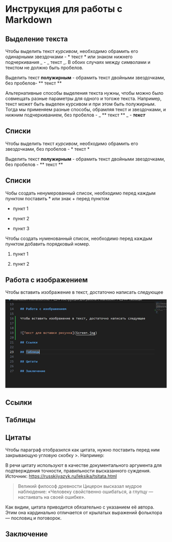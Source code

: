 # Инструкция для работы с Markdown

## Выделение текста

Чтобы выделить текст *курсивом*, необходимо обрамить его одинарными звездочками  - * текст * или знаком нижнего подчеркивания *_* - _ текст _. В обоих случаях между символами и текстом не должно быть пробелов. 

Выделить текст **полужирным** - обрамить текст двойными звездочками, без пробелов- ** текст **

Альтернативные способы выделения текста нужны, чтобы можно было совмещать разные параметры для одного и тогоже текста. Например, текст может быть выделен курсивом и при этом быть полужирным.
Тогда мы применяем разные способы, обрамляя текст и звездочками, и нижним подчеркиванием, без пробелов - _ ** текст ** _  - _**текст**_

## Списки

Чтобы выделить текст *курсивом*, необходимо обрамить его звездочками, без пробелов - *  текст *

Выделить текст **полужирным** - обрамить текст двойными звездочками, без пробелов - ** текст **

## Списки

Чобы создать ненумерованный список, необходимо перед каждым пунктом поставить * или знак + перед пунктом

* пункт 1

* пункт 2

* пункт 3

Чтобы создать нуменованный список, необходимо перед каждым пунктом добавить порядковый номер.

1. пункт 1

2. пункт 2 

## Работа с изображением

Чтобы вставить изображение в текст, достаточно написать следующее


![Текст для вставки рисунка](Screen.jpg)

## Ссылки

## Таблицы

## Цитаты

Чтобы параграф отобразился как цитата, нужно поставить перед ним закрывающую угловую скобку >. Например:

В речи цитату используют в качестве документального аргумента для подтверждения точности, правильности высказанного суждения.
Источник: https://russkiiyazyk.ru/leksika/tsitata.html

> Великий философ древности Цицерон высказал мудрое наблюдение: «Человеку свойственно ошибаться, а глупцу — настаивать на своей ошибке».

Как видим, цитата приводится обязательно с указанием её автора. Этим она кардинально отличается от крылатых выражений фольклора — пословиц и поговорок.

## Заключение